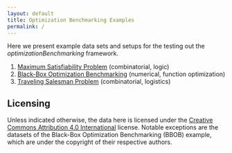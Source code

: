 ```yaml
---
layout: default
title: Optimization Benchmarking Examples
permalink: /
---
```


Here we present example data sets and setups for the testing out the *optimizationBenchmarking* framework.

1. [Maximum Satisfiability Problem](data/maxSat) (combinatorial, logic)
2. [Black-Box Optimization Benchmarking](data/bbob) (numerical, function optimization)
3. [Traveling Salesman Problem](data/tspSuite) (combinatorial, logistics)

## Licensing

Unless indicated otherwise, the data here is licensed under the [Creative Commons Attribution 4.0 International](license.html) license. Notable exceptions are the datasets of the Black-Box Optimization Benchmarking (BBOB) example, which are under the copyright of their respective authors.